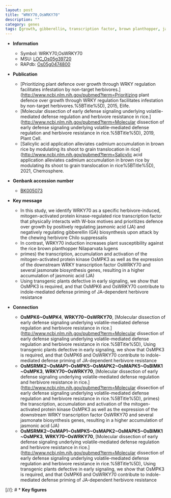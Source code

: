 ```yaml
---
layout: post
title: "WRKY70,OsWRKY70"
description: ""
category: genes
tags: [growth, gibberellin, transcription factor, brown planthopper, jasmonic, jasmonic acid, defence, resistance, defense, jasmonate, Kinase, protein kinase]
---
```


* **Information**  
    + Symbol: WRKY70,OsWRKY70  
    + MSU: [LOC_Os05g39720](http://rice.uga.edu/cgi-bin/ORF_infopage.cgi?orf=LOC_Os05g39720)  
    + RAPdb: [Os05g0474800](http://rapdb.dna.affrc.go.jp/viewer/gbrowse_details/irgsp1?name=Os05g0474800)  

* **Publication**  
    + [Prioritizing plant defence over growth through WRKY regulation facilitates infestation by non-target herbivores.](http://www.ncbi.nlm.nih.gov/pubmed?term=Prioritizing plant defence over growth through WRKY regulation facilitates infestation by non-target herbivores.%5BTitle%5D), 2015, Elife.
    + [Molecular dissection of early defense signaling underlying volatile-mediated defense regulation and herbivore resistance in rice.](http://www.ncbi.nlm.nih.gov/pubmed?term=Molecular dissection of early defense signaling underlying volatile-mediated defense regulation and herbivore resistance in rice.%5BTitle%5D), 2019, Plant Cell.
    + [Salicylic acid application alleviates cadmium accumulation in brown rice by modulating its shoot to grain translocation in rice](http://www.ncbi.nlm.nih.gov/pubmed?term=Salicylic acid application alleviates cadmium accumulation in brown rice by modulating its shoot to grain translocation in rice%5BTitle%5D), 2021, Chemosphere.

* **Genbank accession number**  
    + [BK005073](http://www.ncbi.nlm.nih.gov/nuccore/BK005073)

* **Key message**  
    + In this study, we identify WRKY70 as a specific herbivore-induced, mitogen-activated protein kinase-regulated rice transcription factor that physically interacts with W-box motives and prioritizes defence over growth by positively regulating jasmonic acid (JA) and negatively regulating gibberellin (GA) biosynthesis upon attack by the chewing herbivore Chilo suppressalis
    + In contrast, WRKY70 induction increases plant susceptibility against the rice brown planthopper Nilaparvata lugens
    + primes) the transcription, accumulation and activation of the mitogen-activated protein kinase OsMPK3 as well as the expression of the downstream WRKY transcription factor OsWRKY70 and several jasmonate biosynthesis genes, resulting in a higher accumulation of jasmonic acid (JA)
    + Using transgenic plants defective in early signaling, we show that OsMPK3 is required, and that OsMPK6 and OsWRKY70 contribute to indole-mediated defense priming of JA-dependent herbivore resistance

* **Connection**  
    + __OsMPK6~OsMPK4__, __WRKY70~OsWRKY70__, [Molecular dissection of early defense signaling underlying volatile-mediated defense regulation and herbivore resistance in rice.](http://www.ncbi.nlm.nih.gov/pubmed?term=Molecular dissection of early defense signaling underlying volatile-mediated defense regulation and herbivore resistance in rice.%5BTitle%5D),  Using transgenic plants defective in early signaling, we show that OsMPK3 is required, and that OsMPK6 and OsWRKY70 contribute to indole-mediated defense priming of JA-dependent herbivore resistance
    + __OsMSRMK2~OsMAP1~OsMPK5~OsMAPK2~OsMAPK5~OsBIMK1~OsMPK3__, __WRKY70~OsWRKY70__, [Molecular dissection of early defense signaling underlying volatile-mediated defense regulation and herbivore resistance in rice.](http://www.ncbi.nlm.nih.gov/pubmed?term=Molecular dissection of early defense signaling underlying volatile-mediated defense regulation and herbivore resistance in rice.%5BTitle%5D),  primes) the transcription, accumulation and activation of the mitogen-activated protein kinase OsMPK3 as well as the expression of the downstream WRKY transcription factor OsWRKY70 and several jasmonate biosynthesis genes, resulting in a higher accumulation of jasmonic acid (JA)
    + __OsMSRMK2~OsMAP1~OsMPK5~OsMAPK2~OsMAPK5~OsBIMK1~OsMPK3__, __WRKY70~OsWRKY70__, [Molecular dissection of early defense signaling underlying volatile-mediated defense regulation and herbivore resistance in rice.](http://www.ncbi.nlm.nih.gov/pubmed?term=Molecular dissection of early defense signaling underlying volatile-mediated defense regulation and herbivore resistance in rice.%5BTitle%5D),  Using transgenic plants defective in early signaling, we show that OsMPK3 is required, and that OsMPK6 and OsWRKY70 contribute to indole-mediated defense priming of JA-dependent herbivore resistance

[//]: # * **Key figures**  


